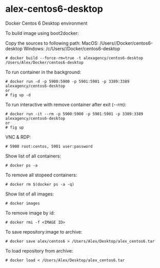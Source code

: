 alex-centos6-desktop
==========================

Docker Centos 6 Desktop environment


To build image using boot2docker:

Copy the sources to following path:
MacOS: /Users/<USERNAME>/Docker/centos6-desktop 
Windows: /c/Users/<USERNAME>/Docker/centos6-desktop

```
# docker build --force-rm=true -t alexagency/centos6-desktop /Users/Alex/Docker/centos6-desktop
```

To run container in the background:

```
# docker run -d -p 5900:5900 -p 5901:5901 -p 3389:3389 alexagency/centos6-desktop
or
# fig up -d
```

To run interactive with remove container after exit (--rm):

```
# docker run -it --rm -p 5900:5900 -p 5901:5901 -p 3389:3389 alexagency/centos6-desktop
or
# fig up
```

VNC & RDP:

```
# 5900 root:centos, 5901 user:password
```

Show list of all containers:

```
# docker ps -a
```

To remove all stopeed containers:

```
# docker rm $(docker ps -a -q)
```

Show list of all images:

```
# docker images
```

To remove image by id:

```
# docker rmi -f <IMAGE ID>
```

To save repository:image to archive:

```
# docker save alex/centos6 > /Users/Alex/Desktop/alex_centos6.tar
```

To load repository from archive:

```
# docker load < /Users/Alex/Desktop/alex_centos6.tar
```
